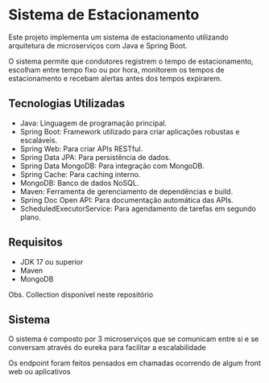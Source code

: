 # Sistema de Estacionamento
Este projeto implementa um sistema de estacionamento utilizando arquitetura de microserviços com Java e Spring Boot.

O sistema permite que condutores registrem o tempo de estacionamento, escolham entre tempo fixo ou por hora, monitorem os tempos de estacionamento e recebam alertas antes dos tempos expirarem.

## Tecnologias Utilizadas
 - Java: Linguagem de programação principal.
 - Spring Boot: Framework utilizado para criar aplicações robustas e escaláveis.
 - Spring Web: Para criar APIs RESTful.
 - Spring Data JPA: Para persistência de dados.
 - Spring Data MongoDB: Para integração com MongoDB.
 - Spring Cache: Para caching interno.
 - MongoDB: Banco de dados NoSQL.
 - Maven: Ferramenta de gerenciamento de dependências e build.
 - Spring Doc Open API: Para documentação automática das APIs.
 - ScheduledExecutorService: Para agendamento de tarefas em segundo plano.


## Requisitos

- JDK 17 ou superior
- Maven
- MongoDB

Obs. Collection disponível neste repositório

## Sistema
O sistema é composto por 3 microserviços que se comunicam entre si e se conversam através do eureka para facilitar a escalabilidade

Os endpoint foram feitos pensados em chamadas ocorrendo de algum front web ou aplicativos



